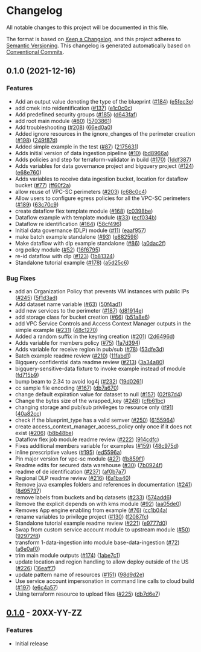 # Changelog

All notable changes to this project will be documented in this file.

The format is based on
[Keep a Changelog](https://keepachangelog.com/en/1.0.0/),
and this project adheres to
[Semantic Versioning](https://semver.org/spec/v2.0.0.html).
This changelog is generated automatically based on [Conventional Commits](https://www.conventionalcommits.org/en/v1.0.0/).

## 0.1.0 (2021-12-16)


### Features

* Add an output value denoting the type of the blueprint ([#184](https://www.github.com/GoogleCloudPlatform/terraform-google-secured-data-warehouse/issues/184)) ([e5fec3e](https://www.github.com/GoogleCloudPlatform/terraform-google-secured-data-warehouse/commit/e5fec3ecf01f7f326db1af97175774a3d6681842))
* add cmek into reidentification ([#137](https://www.github.com/GoogleCloudPlatform/terraform-google-secured-data-warehouse/issues/137)) ([e1c0c0c](https://www.github.com/GoogleCloudPlatform/terraform-google-secured-data-warehouse/commit/e1c0c0c182e1007fcae5c1d96dd45738021afc44))
* Add predefined security groups ([#185](https://www.github.com/GoogleCloudPlatform/terraform-google-secured-data-warehouse/issues/185)) ([d643faf](https://www.github.com/GoogleCloudPlatform/terraform-google-secured-data-warehouse/commit/d643faf59e4c93a8efd9f071b8aee814447260b8))
* add root main module ([#80](https://www.github.com/GoogleCloudPlatform/terraform-google-secured-data-warehouse/issues/80)) ([5703861](https://www.github.com/GoogleCloudPlatform/terraform-google-secured-data-warehouse/commit/570386169ac1826f86f2482ba27082b447027ffa))
* Add troubleshooting ([#208](https://www.github.com/GoogleCloudPlatform/terraform-google-secured-data-warehouse/issues/208)) ([66ed0a0](https://www.github.com/GoogleCloudPlatform/terraform-google-secured-data-warehouse/commit/66ed0a070bba392ef2e433535ee61cce33e60c9e))
* Added ignore resources in the ignore_changes of the perimeter creation ([#198](https://www.github.com/GoogleCloudPlatform/terraform-google-secured-data-warehouse/issues/198)) ([249f87d](https://www.github.com/GoogleCloudPlatform/terraform-google-secured-data-warehouse/commit/249f87d197c9e598b9ab6b31dbb75a90015f4d57))
* Added simple example in the test ([#87](https://www.github.com/GoogleCloudPlatform/terraform-google-secured-data-warehouse/issues/87)) ([2175631](https://www.github.com/GoogleCloudPlatform/terraform-google-secured-data-warehouse/commit/2175631b107d035492c0ed7c2a35d25de9deae3d))
* Adds initial version of data ingestion pipeline ([#10](https://www.github.com/GoogleCloudPlatform/terraform-google-secured-data-warehouse/issues/10)) ([bd8966a](https://www.github.com/GoogleCloudPlatform/terraform-google-secured-data-warehouse/commit/bd8966a47c09f51c13cf3a7f62c59efb876bd680))
* Adds policies and step for terraform-validator in build ([#170](https://www.github.com/GoogleCloudPlatform/terraform-google-secured-data-warehouse/issues/170)) ([1ddf387](https://www.github.com/GoogleCloudPlatform/terraform-google-secured-data-warehouse/commit/1ddf387886005b46e8b0fb4b4cdde69f3a3292a5))
* Adds variables for data governance project and bigquery project ([#124](https://www.github.com/GoogleCloudPlatform/terraform-google-secured-data-warehouse/issues/124)) ([e68e760](https://www.github.com/GoogleCloudPlatform/terraform-google-secured-data-warehouse/commit/e68e76034652a612bdb1df8e98d07b507b89debe))
* Adds variables to receive data ingestion bucket, location for dataflow bucket ([#77](https://www.github.com/GoogleCloudPlatform/terraform-google-secured-data-warehouse/issues/77)) ([ff60f2a](https://www.github.com/GoogleCloudPlatform/terraform-google-secured-data-warehouse/commit/ff60f2a3de0067b300a0bfe7c8dfce5041136b98))
* allow reuse of VPC-SC perimeters ([#203](https://www.github.com/GoogleCloudPlatform/terraform-google-secured-data-warehouse/issues/203)) ([c68c0c4](https://www.github.com/GoogleCloudPlatform/terraform-google-secured-data-warehouse/commit/c68c0c4dc0dfbe7934ca39c4746ca6f0059634a2))
* Allow users to configure egress policies for all the VPC-SC perimeters ([#189](https://www.github.com/GoogleCloudPlatform/terraform-google-secured-data-warehouse/issues/189)) ([63c70c9](https://www.github.com/GoogleCloudPlatform/terraform-google-secured-data-warehouse/commit/63c70c93832a3b00f5536244d6f06086895d7b02))
* create dataflow flex template module ([#168](https://www.github.com/GoogleCloudPlatform/terraform-google-secured-data-warehouse/issues/168)) ([c0398be](https://www.github.com/GoogleCloudPlatform/terraform-google-secured-data-warehouse/commit/c0398befe4fe4df9ee2fef64f61322de2e4a7054))
* Dataflow example with template module ([#33](https://www.github.com/GoogleCloudPlatform/terraform-google-secured-data-warehouse/issues/33)) ([ecf034b](https://www.github.com/GoogleCloudPlatform/terraform-google-secured-data-warehouse/commit/ecf034b789a2c43ebf91ff784d7ee787dbb915de))
* Dataflow re identification ([#164](https://www.github.com/GoogleCloudPlatform/terraform-google-secured-data-warehouse/issues/164)) ([58cf496](https://www.github.com/GoogleCloudPlatform/terraform-google-secured-data-warehouse/commit/58cf4963902f081d5c01e995a528b53f233bb492))
* Initial data governance (DLP) module ([#11](https://www.github.com/GoogleCloudPlatform/terraform-google-secured-data-warehouse/issues/11)) ([eaaf957](https://www.github.com/GoogleCloudPlatform/terraform-google-secured-data-warehouse/commit/eaaf9576006f1521f95d6ebc6105e27222501414))
* make batch example standalone ([#93](https://www.github.com/GoogleCloudPlatform/terraform-google-secured-data-warehouse/issues/93)) ([e882598](https://www.github.com/GoogleCloudPlatform/terraform-google-secured-data-warehouse/commit/e88259892402efbeae58a5129f3087a2fb18e4c8))
* Make dataflow with dlp example standalone ([#86](https://www.github.com/GoogleCloudPlatform/terraform-google-secured-data-warehouse/issues/86)) ([a0dac2f](https://www.github.com/GoogleCloudPlatform/terraform-google-secured-data-warehouse/commit/a0dac2f8fc9723470239b705549e65499627e040))
* org policy module ([#52](https://www.github.com/GoogleCloudPlatform/terraform-google-secured-data-warehouse/issues/52)) ([16f6795](https://www.github.com/GoogleCloudPlatform/terraform-google-secured-data-warehouse/commit/16f679547c4422f57c33edfaedbf7d459fb8ae15))
* re-id dataflow with dlp ([#123](https://www.github.com/GoogleCloudPlatform/terraform-google-secured-data-warehouse/issues/123)) ([1b81324](https://www.github.com/GoogleCloudPlatform/terraform-google-secured-data-warehouse/commit/1b8132417d8ba8b7add357cf80a00641d77bee4d))
* Standalone tutorial example ([#178](https://www.github.com/GoogleCloudPlatform/terraform-google-secured-data-warehouse/issues/178)) ([a5d25c6](https://www.github.com/GoogleCloudPlatform/terraform-google-secured-data-warehouse/commit/a5d25c6f33407ae43df8712c138cd7696b32770a))


### Bug Fixes

* add an Organization Policy that prevents VM instances with public IPs ([#245](https://www.github.com/GoogleCloudPlatform/terraform-google-secured-data-warehouse/issues/245)) ([5f1d3ad](https://www.github.com/GoogleCloudPlatform/terraform-google-secured-data-warehouse/commit/5f1d3adca586e26e4cf3f4d3683c77e20e6ec46e))
* Add dataset name variable ([#63](https://www.github.com/GoogleCloudPlatform/terraform-google-secured-data-warehouse/issues/63)) ([50f4ad1](https://www.github.com/GoogleCloudPlatform/terraform-google-secured-data-warehouse/commit/50f4ad1fb0e35a22de4fa7a5b984408b43a9bbff))
* add new services to the perimeter ([#187](https://www.github.com/GoogleCloudPlatform/terraform-google-secured-data-warehouse/issues/187)) ([d81914e](https://www.github.com/GoogleCloudPlatform/terraform-google-secured-data-warehouse/commit/d81914ef0e63be00ad8a0c0943f88a80f4069efc))
* add storage class for bucket creation ([#66](https://www.github.com/GoogleCloudPlatform/terraform-google-secured-data-warehouse/issues/66)) ([b51a8e6](https://www.github.com/GoogleCloudPlatform/terraform-google-secured-data-warehouse/commit/b51a8e669a83f225fea18652b5bba90ff776c6e2))
* add VPC Service Controls and Access Context Manager outputs in the simple example ([#231](https://www.github.com/GoogleCloudPlatform/terraform-google-secured-data-warehouse/issues/231)) ([48c1270](https://www.github.com/GoogleCloudPlatform/terraform-google-secured-data-warehouse/commit/48c1270c8fc820fba40b0013b3ab57e82e7a80b0))
* Added a random suffix in the keyring creation ([#201](https://www.github.com/GoogleCloudPlatform/terraform-google-secured-data-warehouse/issues/201)) ([2d6496d](https://www.github.com/GoogleCloudPlatform/terraform-google-secured-data-warehouse/commit/2d6496d9845544385b541015b7dda1efeaac77b3))
* Adds variable for members policy ([#75](https://www.github.com/GoogleCloudPlatform/terraform-google-secured-data-warehouse/issues/75)) ([1a7d394](https://www.github.com/GoogleCloudPlatform/terraform-google-secured-data-warehouse/commit/1a7d39494c1ef98c37a10a7ea9a4ea6f8a04f2fb))
* Adds variable for receive region in pub/sub ([#78](https://www.github.com/GoogleCloudPlatform/terraform-google-secured-data-warehouse/issues/78)) ([53dfe3d](https://www.github.com/GoogleCloudPlatform/terraform-google-secured-data-warehouse/commit/53dfe3d40eb1255b1904b767b1214d148d0917d7))
* Batch example readme review ([#210](https://www.github.com/GoogleCloudPlatform/terraform-google-secured-data-warehouse/issues/210)) ([11fabd1](https://www.github.com/GoogleCloudPlatform/terraform-google-secured-data-warehouse/commit/11fabd1e7322d182a7cd4901f2ce21cc8dbd0d79))
* Bigquery confidential data readme review ([#213](https://www.github.com/GoogleCloudPlatform/terraform-google-secured-data-warehouse/issues/213)) ([3a34a80](https://www.github.com/GoogleCloudPlatform/terraform-google-secured-data-warehouse/commit/3a34a802fc6a2c17f1c908f003c741c3bc91d43b))
* bigquery-sensitive-data fixture to invoke example instead of module ([fd715b9](https://www.github.com/GoogleCloudPlatform/terraform-google-secured-data-warehouse/commit/fd715b9fa234c2fd7d340b2ccd6ef4b656318cf3))
* bump beam to 2.34 to avoid log4j ([#232](https://www.github.com/GoogleCloudPlatform/terraform-google-secured-data-warehouse/issues/232)) ([19d0261](https://www.github.com/GoogleCloudPlatform/terraform-google-secured-data-warehouse/commit/19d0261162f1647baa4cde999ad9a99ceea8d0ff))
* cc sample file encoding ([#167](https://www.github.com/GoogleCloudPlatform/terraform-google-secured-data-warehouse/issues/167)) ([db7a670](https://www.github.com/GoogleCloudPlatform/terraform-google-secured-data-warehouse/commit/db7a670853d74b73e528c1f812aa181c46de28d4))
* change default expiration value for dataset to null ([#157](https://www.github.com/GoogleCloudPlatform/terraform-google-secured-data-warehouse/issues/157)) ([02f87d4](https://www.github.com/GoogleCloudPlatform/terraform-google-secured-data-warehouse/commit/02f87d455f34f172593c8280398da4cfc76c2aea))
* Change the bytes size of the wrapped_key ([#248](https://www.github.com/GoogleCloudPlatform/terraform-google-secured-data-warehouse/issues/248)) ([cfb61bc](https://www.github.com/GoogleCloudPlatform/terraform-google-secured-data-warehouse/commit/cfb61bc2ad5cb60291d7a9025021bcbbe781b48e))
* changing storage and pub/sub privileges to resource only ([#91](https://www.github.com/GoogleCloudPlatform/terraform-google-secured-data-warehouse/issues/91)) ([40a82cc](https://www.github.com/GoogleCloudPlatform/terraform-google-secured-data-warehouse/commit/40a82cc1959c70fae0678d63275c2cc0894ae6f2))
* check if the blueprint_type has a valid semver ([#250](https://www.github.com/GoogleCloudPlatform/terraform-google-secured-data-warehouse/issues/250)) ([6155964](https://www.github.com/GoogleCloudPlatform/terraform-google-secured-data-warehouse/commit/6155964c849921358a2b3d81f4ed4e703c89cdde))
* create access_context_manager_access_policy only once if it does not exist ([#206](https://www.github.com/GoogleCloudPlatform/terraform-google-secured-data-warehouse/issues/206)) ([b8b48be](https://www.github.com/GoogleCloudPlatform/terraform-google-secured-data-warehouse/commit/b8b48be89571673c20350edf5657741a9b4142dd))
* Dataflow flex job module readme review ([#222](https://www.github.com/GoogleCloudPlatform/terraform-google-secured-data-warehouse/issues/222)) ([914cdfc](https://www.github.com/GoogleCloudPlatform/terraform-google-secured-data-warehouse/commit/914cdfcfe86e4484268a343f2bee0b8f8736e815))
* Fixes additional members variable for examples ([#159](https://www.github.com/GoogleCloudPlatform/terraform-google-secured-data-warehouse/issues/159)) ([48c975d](https://www.github.com/GoogleCloudPlatform/terraform-google-secured-data-warehouse/commit/48c975d77e4fac7979a4932b0a5b3b447ab1ab9b))
* inline prescriptive values ([#195](https://www.github.com/GoogleCloudPlatform/terraform-google-secured-data-warehouse/issues/195)) ([ed5596a](https://www.github.com/GoogleCloudPlatform/terraform-google-secured-data-warehouse/commit/ed5596ac49fc20f1976d0e130796f095747c90c8))
* Pin major version for vpc-sc module ([#27](https://www.github.com/GoogleCloudPlatform/terraform-google-secured-data-warehouse/issues/27)) ([fb859f1](https://www.github.com/GoogleCloudPlatform/terraform-google-secured-data-warehouse/commit/fb859f13bd38e8cbf7769e1b473e01191a76bbd0))
* Readme edits for secured data warehouse ([#30](https://www.github.com/GoogleCloudPlatform/terraform-google-secured-data-warehouse/issues/30)) ([7b0924f](https://www.github.com/GoogleCloudPlatform/terraform-google-secured-data-warehouse/commit/7b0924f5f760815db0ff6b6a3db16d2350018ffe))
* readme of de identification ([#237](https://www.github.com/GoogleCloudPlatform/terraform-google-secured-data-warehouse/issues/237)) ([af0b7a7](https://www.github.com/GoogleCloudPlatform/terraform-google-secured-data-warehouse/commit/af0b7a7968766f186cd92ed8ba7be4b821a452a2))
* Regional DLP readme review ([#216](https://www.github.com/GoogleCloudPlatform/terraform-google-secured-data-warehouse/issues/216)) ([6a1ba40](https://www.github.com/GoogleCloudPlatform/terraform-google-secured-data-warehouse/commit/6a1ba403fdbeac4aea1cac33460997ba8d445d7e))
* Remove java examples folders and references in documentation ([#241](https://www.github.com/GoogleCloudPlatform/terraform-google-secured-data-warehouse/issues/241)) ([8d95737](https://www.github.com/GoogleCloudPlatform/terraform-google-secured-data-warehouse/commit/8d957375f39aa08f8f32cecf4dab3512d554c288))
* remove labels from buckets and bq datasets ([#233](https://www.github.com/GoogleCloudPlatform/terraform-google-secured-data-warehouse/issues/233)) ([574add6](https://www.github.com/GoogleCloudPlatform/terraform-google-secured-data-warehouse/commit/574add6adcb4f5b47a98002f5db6f3d0d68e0ac2))
* Remove the explicit depends on with kms module ([#92](https://www.github.com/GoogleCloudPlatform/terraform-google-secured-data-warehouse/issues/92)) ([aa05de0](https://www.github.com/GoogleCloudPlatform/terraform-google-secured-data-warehouse/commit/aa05de01e6b172c57a58f7852eb9f36c883518cf))
* Removes App engine enabling from example ([#76](https://www.github.com/GoogleCloudPlatform/terraform-google-secured-data-warehouse/issues/76)) ([cc1b04a](https://www.github.com/GoogleCloudPlatform/terraform-google-secured-data-warehouse/commit/cc1b04a44718bc6055522326c533f920561008f0))
* rename variables to privilege project ([#130](https://www.github.com/GoogleCloudPlatform/terraform-google-secured-data-warehouse/issues/130)) ([f2087fc](https://www.github.com/GoogleCloudPlatform/terraform-google-secured-data-warehouse/commit/f2087fc4fa4e09edfdc9f62f7bc8938d0ac68ff3))
* Standalone tutorial example readme review ([#221](https://www.github.com/GoogleCloudPlatform/terraform-google-secured-data-warehouse/issues/221)) ([e9777d0](https://www.github.com/GoogleCloudPlatform/terraform-google-secured-data-warehouse/commit/e9777d0b8f3f9bb9f41fafc26d3c147f8bc31d6a))
* Swap from custom service account module to upstream module ([#50](https://www.github.com/GoogleCloudPlatform/terraform-google-secured-data-warehouse/issues/50)) ([92972f8](https://www.github.com/GoogleCloudPlatform/terraform-google-secured-data-warehouse/commit/92972f84433a0f4f61fddc3ecf0e15efbb012727))
* transform 1-data-ingestion into  module base-data-ingestion ([#72](https://www.github.com/GoogleCloudPlatform/terraform-google-secured-data-warehouse/issues/72)) ([a6e0af0](https://www.github.com/GoogleCloudPlatform/terraform-google-secured-data-warehouse/commit/a6e0af05cc1c36542197488bfa2bf6329cd4eb2b))
* trim main module outputs ([#174](https://www.github.com/GoogleCloudPlatform/terraform-google-secured-data-warehouse/issues/174)) ([1abe7c1](https://www.github.com/GoogleCloudPlatform/terraform-google-secured-data-warehouse/commit/1abe7c1ef4f1659960f20b519f2a79d669daa904))
* update location and region handling to allow deploy outside of the US  ([#226](https://www.github.com/GoogleCloudPlatform/terraform-google-secured-data-warehouse/issues/226)) ([16eaff7](https://www.github.com/GoogleCloudPlatform/terraform-google-secured-data-warehouse/commit/16eaff7e2f7209b2cc0ec62a60ea4856703ea68c))
* update pattern name of resources ([#151](https://www.github.com/GoogleCloudPlatform/terraform-google-secured-data-warehouse/issues/151)) ([98d9d2e](https://www.github.com/GoogleCloudPlatform/terraform-google-secured-data-warehouse/commit/98d9d2e7dc64c793bb2c9feabc8117b4ca9b6268))
* Use service account impersonation in command line calls to cloud build ([#197](https://www.github.com/GoogleCloudPlatform/terraform-google-secured-data-warehouse/issues/197)) ([e6c4a57](https://www.github.com/GoogleCloudPlatform/terraform-google-secured-data-warehouse/commit/e6c4a5796ef039c3cacaa1608d065dc60b77680a))
* Using terraform resource to upload files ([#225](https://www.github.com/GoogleCloudPlatform/terraform-google-secured-data-warehouse/issues/225)) ([db7d6e7](https://www.github.com/GoogleCloudPlatform/terraform-google-secured-data-warehouse/commit/db7d6e71064682f450d3a8a4b76394bef469e112))

## [0.1.0](https://github.com/terraform-google-modules/terraform-google-secured-data-warehouse/releases/tag/v0.1.0) - 20XX-YY-ZZ

### Features

- Initial release

[0.1.0]: https://github.com/terraform-google-modules/terraform-google-secured-data-warehouse/releases/tag/v0.1.0
